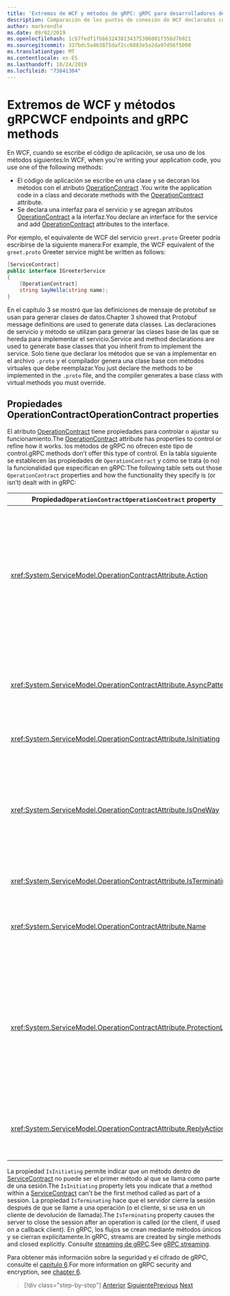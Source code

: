 ```yaml
---
title: 'Extremos de WCF y métodos de gRPC: gRPC para desarrolladores de WCF'
description: Comparación de los puntos de conexión de WCF declarados con los atributos ServiceContract y OperationContract, y los métodos gRPC declarados en protobuf
author: markrendle
ms.date: 09/02/2019
ms.openlocfilehash: 1cb7fedf1fbb632438134375306801f356d7b921
ms.sourcegitcommit: 337bdc5a463875daf2cc6883e5a2da97d56f5000
ms.translationtype: MT
ms.contentlocale: es-ES
ms.lasthandoff: 10/24/2019
ms.locfileid: "73841304"
---
```

# <a name="wcf-endpoints-and-grpc-methods"></a><span data-ttu-id="7b962-103">Extremos de WCF y métodos gRPC</span><span class="sxs-lookup"><span data-stu-id="7b962-103">WCF endpoints and gRPC methods</span></span>

<span data-ttu-id="7b962-104">En WCF, cuando se escribe el código de aplicación, se usa uno de los métodos siguientes:</span><span class="sxs-lookup"><span data-stu-id="7b962-104">In WCF, when you're writing your application code, you use one of the following methods:</span></span>

- <span data-ttu-id="7b962-105">El código de aplicación se escribe en una clase y se decoran los métodos con el atributo [OperationContract](xref:System.ServiceModel.OperationContractAttribute) .</span><span class="sxs-lookup"><span data-stu-id="7b962-105">You write the application code in a class and decorate methods with the [OperationContract](xref:System.ServiceModel.OperationContractAttribute) attribute.</span></span>
- <span data-ttu-id="7b962-106">Se declara una interfaz para el servicio y se agregan atributos [OperationContract](xref:System.ServiceModel.OperationContractAttribute) a la interfaz.</span><span class="sxs-lookup"><span data-stu-id="7b962-106">You declare an interface for the service and add [OperationContract](xref:System.ServiceModel.OperationContractAttribute) attributes to the interface.</span></span>

<span data-ttu-id="7b962-107">Por ejemplo, el equivalente de WCF del servicio `greet.proto` Greeter podría escribirse de la siguiente manera:</span><span class="sxs-lookup"><span data-stu-id="7b962-107">For example, the WCF equivalent of the `greet.proto` Greeter service might be written as follows:</span></span>

```csharp
[ServiceContract]
public interface IGreeterService
{
    [OperationContract]
    string SayHello(string name);
}
```

<span data-ttu-id="7b962-108">En el capítulo 3 se mostró que las definiciones de mensaje de protobuf se usan para generar clases de datos.</span><span class="sxs-lookup"><span data-stu-id="7b962-108">Chapter 3 showed that Protobuf message definitions are used to generate data classes.</span></span> <span data-ttu-id="7b962-109">Las declaraciones de servicio y método se utilizan para generar las clases base de las que se hereda para implementar el servicio.</span><span class="sxs-lookup"><span data-stu-id="7b962-109">Service and method declarations are used to generate base classes that you inherit from to implement the service.</span></span> <span data-ttu-id="7b962-110">Solo tiene que declarar los métodos que se van a implementar en el archivo `.proto` y el compilador genera una clase base con métodos virtuales que debe reemplazar.</span><span class="sxs-lookup"><span data-stu-id="7b962-110">You just declare the methods to be implemented in the `.proto` file, and the compiler generates a base class with virtual methods you must override.</span></span>

## <a name="operationcontract-properties"></a><span data-ttu-id="7b962-111">Propiedades OperationContract</span><span class="sxs-lookup"><span data-stu-id="7b962-111">OperationContract properties</span></span>

<span data-ttu-id="7b962-112">El atributo [OperationContract](xref:System.ServiceModel.OperationContractAttribute) tiene propiedades para controlar o ajustar su funcionamiento.</span><span class="sxs-lookup"><span data-stu-id="7b962-112">The [OperationContract](xref:System.ServiceModel.OperationContractAttribute) attribute has properties to control or refine how it works.</span></span> <span data-ttu-id="7b962-113">los métodos de gRPC no ofrecen este tipo de control.</span><span class="sxs-lookup"><span data-stu-id="7b962-113">gRPC methods don’t offer this type of control.</span></span> <span data-ttu-id="7b962-114">En la tabla siguiente se establecen las propiedades de `OperationContract` y cómo se trata (o no) la funcionalidad que especifican en gRPC:</span><span class="sxs-lookup"><span data-stu-id="7b962-114">The following table sets out those `OperationContract` properties and how the functionality they specify is (or isn’t) dealt with in gRPC:</span></span>

| <span data-ttu-id="7b962-115">Propiedad`OperationContract`</span><span class="sxs-lookup"><span data-stu-id="7b962-115">`OperationContract` property</span></span> | <span data-ttu-id="7b962-116">gRPC</span><span class="sxs-lookup"><span data-stu-id="7b962-116">gRPC</span></span>                                             |
| ---------------------------- | ------------------------------------------------ |
| <xref:System.ServiceModel.OperationContractAttribute.Action>             | <span data-ttu-id="7b962-117">Identificador URI que identifica la operación.</span><span class="sxs-lookup"><span data-stu-id="7b962-117">URI identifying the operation.</span></span> <span data-ttu-id="7b962-118">gRPC usa el nombre del `package`, `service` y `rpc` del archivo de `.proto`.</span><span class="sxs-lookup"><span data-stu-id="7b962-118">gRPC uses the name of the `package`, `service` and `rpc` from the `.proto` file.</span></span> |
| <xref:System.ServiceModel.OperationContractAttribute.AsyncPattern>       | <span data-ttu-id="7b962-119">Todos los métodos de servicio de gRPC devuelven objetos `Task`.</span><span class="sxs-lookup"><span data-stu-id="7b962-119">All gRPC service methods return `Task` objects.</span></span> |
| <xref:System.ServiceModel.OperationContractAttribute.IsInitiating>       | <span data-ttu-id="7b962-120">Vea la nota siguiente.</span><span class="sxs-lookup"><span data-stu-id="7b962-120">See note below.</span></span> |
| <xref:System.ServiceModel.OperationContractAttribute.IsOneWay>           | <span data-ttu-id="7b962-121">Los métodos de gRPC unidireccionales devuelven `Empty` resultados o utilizan el streaming de cliente.</span><span class="sxs-lookup"><span data-stu-id="7b962-121">One-way gRPC methods return `Empty` results or use client streaming.</span></span> |
| <xref:System.ServiceModel.OperationContractAttribute.IsTerminating>      | <span data-ttu-id="7b962-122">Vea la nota siguiente.</span><span class="sxs-lookup"><span data-stu-id="7b962-122">See note below.</span></span> |
| <xref:System.ServiceModel.OperationContractAttribute.Name>               | <span data-ttu-id="7b962-123">Relacionado con SOAP, sin significado en gRPC.</span><span class="sxs-lookup"><span data-stu-id="7b962-123">SOAP-related, no meaning in gRPC.</span></span> |
| <xref:System.ServiceModel.OperationContractAttribute.ProtectionLevel>    | <span data-ttu-id="7b962-124">Sin cifrado de mensajes; cifrado de red controlado en la capa de transporte (TLS sobre HTTP/2).</span><span class="sxs-lookup"><span data-stu-id="7b962-124">No message encryption; network encryption handled at the transport layer (TLS over HTTP/2).</span></span> |
| <xref:System.ServiceModel.OperationContractAttribute.ReplyAction>        | <span data-ttu-id="7b962-125">Relacionado con SOAP, sin significado en gRPC.</span><span class="sxs-lookup"><span data-stu-id="7b962-125">SOAP-related, no meaning in gRPC.</span></span> |

<span data-ttu-id="7b962-126">La propiedad `IsInitiating` permite indicar que un método dentro de [ServiceContract](xref:System.ServiceModel.ServiceContractAttribute) no puede ser el primer método al que se llama como parte de una sesión.</span><span class="sxs-lookup"><span data-stu-id="7b962-126">The `IsInitiating` property lets you indicate that a method within a [ServiceContract](xref:System.ServiceModel.ServiceContractAttribute) can't be the first method called as part of a session.</span></span> <span data-ttu-id="7b962-127">La propiedad `IsTerminating` hace que el servidor cierre la sesión después de que se llame a una operación (o el cliente, si se usa en un cliente de devolución de llamada).</span><span class="sxs-lookup"><span data-stu-id="7b962-127">The `IsTerminating` property causes the server to close the session after an operation is called (or the client, if used on a callback client).</span></span> <span data-ttu-id="7b962-128">En gRPC, los flujos se crean mediante métodos únicos y se cierran explícitamente.</span><span class="sxs-lookup"><span data-stu-id="7b962-128">In gRPC, streams are created by single methods and closed explicitly.</span></span> <span data-ttu-id="7b962-129">Consulte [streaming de gRPC](rpc-types.md#grpc-streaming).</span><span class="sxs-lookup"><span data-stu-id="7b962-129">See [gRPC streaming](rpc-types.md#grpc-streaming).</span></span>

<span data-ttu-id="7b962-130">Para obtener más información sobre la seguridad y el cifrado de gRPC, consulte el [capítulo 6](security.md).</span><span class="sxs-lookup"><span data-stu-id="7b962-130">For more information on gRPC security and encryption, see [chapter 6](security.md).</span></span>

>[!div class="step-by-step"]
><span data-ttu-id="7b962-131">[Anterior](wcf-services-to-grpc-comparison.md)
>[Siguiente](wcf-bindings.md)</span><span class="sxs-lookup"><span data-stu-id="7b962-131">[Previous](wcf-services-to-grpc-comparison.md)
[Next](wcf-bindings.md)</span></span>

